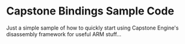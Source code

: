 Capstone Bindings Sample Code
=====

Just a simple sample of how to quickly start using Capstone Engine's
disassembly framework for useful ARM stuff...
 
